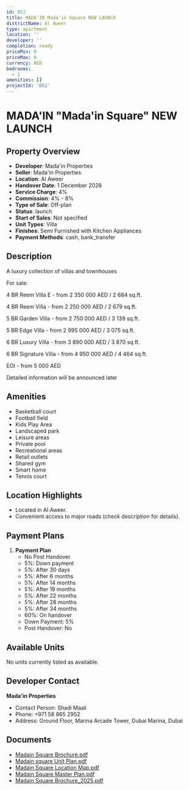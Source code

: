 ```yaml
---
id: 652
title: MADA'IN Mada'in Square NEW LAUNCH
districtName: Al Aweer
type: apartment
location: ''
developer: ''
completion: ready
priceMin: 0
priceMax: 0
currency: AED
bedrooms:
  - 1
amenities: []
projectId: '652'
---
```


# MADA'IN "Mada'in Square" NEW LAUNCH

## Property Overview
- **Developer**: Mada'in Properties
- **Seller**: Mada'in Properties
- **Location**: Al Aweer
- **Handover Date**: 1 December 2028
- **Service Charge**: 4%
- **Commission**: 4% - 8%
- **Type of Sale**: Off-plan
- **Status**: launch
- **Start of Sales**: Not specified
- **Unit Types**: Villa
- **Finishes**: Semi Furnished with Kitchen Appliances
- **Payment Methods**: cash, bank_transfer

## Description
A luxury collection of villas and townhouses



For sale:

4 BR Reem Villa E - from 2 350 000 AED / 2 684 sq.ft.

4 BR Reem Villa - from 2 250 000 AED / 2 679 sq.ft.

5 BR Garden Villa - from 2 750 000 AED / 3 139 sq.ft.

5 BR Edge Villa - from 2 995 000 AED / 3 075 sq.ft.

6 BR Luxury Villa - from 3 890 000 AED / 3 870 sq.ft.

6 BR Signature Villa - from 4 950 000 AED / 4 464 sq.ft.



EOI - from 5 000 AED



Detailed information will be announced later

## Amenities
- Basketball court
- Football field
- Kids Play Area
- Landscaped park
- Leisure areas
- Private pool
- Recreational areas
- Retail outlets
- Shared gym
- Smart home
- Tennis court

## Location Highlights
- Located in Al Aweer.
- Convenient access to major roads (check description for details).

## Payment Plans
1. **Payment Plan**
   - No Post Handover
   - 5%: Down payment
   - 5%: After 30 days
   - 5%: After 6 months
   - 5%: After 14 months
   - 5%: After 18 months
   - 5%: After 22 months
   - 5%: After 28 months
   - 5%: After 34 months
   - 60%: On handover
   - Down Payment: 5%
   - Post Handover: No

## Available Units
No units currently listed as available.

## Developer Contact
**Mada'in Properties**
- Contact Person: Shadi Maali
- Phone: +971 58 865 2952
- Address: Ground Floor, Marina Arcade Tower,  Dubai Marina, Dubai

## Documents
- [Madain Square Brochure.pdf](https://cdn.geniemap.net/2024/01/05/YOaAP4JrTevhGqvfBpcBfBXmyQVqetUYiwulVNrp.pdf)
- [Madain square Unit Plan.pdf](https://cdn.geniemap.net/2025/03/24/wTjSTKCQRvVGPCn7pjuNJOVb8UQVBgqdU3PsYLK2.pdf)
- [Madain Square Location Map.pdf](https://cdn.geniemap.net/2025/03/24/vcNpUJuegDSxpvPagZhOaV8vNNBH8bsJONpkJ6UO.pdf)
- [Madain Square Master Plan.pdf](https://cdn.geniemap.net/2025/03/24/zKMT2c4qZHLOTb8m9KluVKTU5hXjX0giXHtvaqQr.pdf)
- [Madain Square Brochure_2025.pdf](https://cdn.geniemap.net/2025/03/24/3EjNTMDHYE2Do3TpdTz3SZMJnaBaAxQHZ0nrqj2N.pdf)
